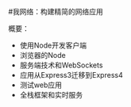 #我网络：构建精简的网络应用

概要：

* 使用Node开发客户端
* 浏览器的Node
* 服务端技术和WebSockets
* 应用从Express3迁移到Express4
* 测试web应用
* 全栈框架和实时服务

